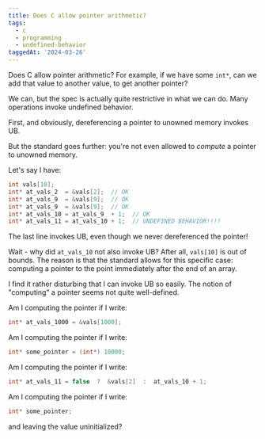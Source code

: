 ```yaml
---
title: Does C allow pointer arithmetic?
tags:
  - c
  - programming
  - undefined-behavior
taggedAt: '2024-03-26'
---
```


Does C allow pointer arithmetic? For example, if we have some `int*`, can we add that value to another value, to get another pointer?

We can, but the spec is actually quite restrictive in what we can do. Many operations invoke undefined behavior.

First, and obviously, dereferencing a pointer to unowned memory invokes UB.

But the standard goes further: you're not even allowed to _compute_ a pointer to unowned memory.

Let's say I have:

```c
int vals[10];
int* at_vals_2  = &vals[2];  // OK
int* at_vals_9  = &vals[9];  // OK
int* at_vals_9  = &vals[9];  // OK
int* at_vals_10 = at_vals_9  + 1;  // OK
int* at_vals_11 = at_vals_10 + 1;  // UNDEFINED BEHAVIOR!!!!
```

The last line invokes UB, even though we never dereferenced the pointer!

Wait - why did `at_vals_10` not also invoke UB? After all, `vals[10]` is out of bounds. The reason is that the standard allows for this specific case: computing a pointer to the point immediately after the end of an array.

I find it rather disturbing that I can invoke UB so easily. The notion of "computing" a pointer seems not quite well-defined.

Am I computing the pointer if I write:

```c
int* at_vals_1000 = &vals[1000];
```

Am I computing the pointer if I write:

```c
int* some_pointer = (int*) 10000;
```

Am I computing the pointer if I write:

```c
int* at_vals_11 = false  ?  &vals[2]  :  at_vals_10 + 1;
```

Am I computing the pointer if I write:

```c
int* some_pointer;
```

and leaving the value uninitialized?
